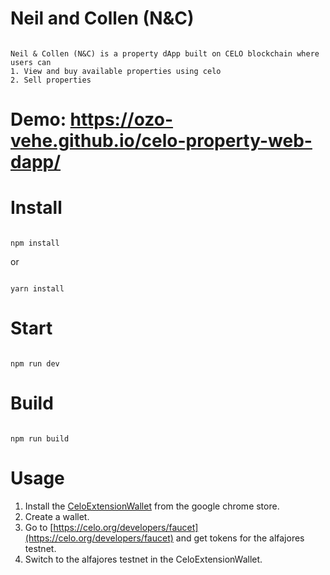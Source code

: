 # Neil and Collen (N&C)
```

Neil & Collen (N&C) is a property dApp built on CELO blockchain where users can 
1. View and buy available properties using celo
2. Sell properties
```

# Demo: https://ozo-vehe.github.io/celo-property-web-dapp/


# Install

```

npm install

```

or 

```

yarn install

```

# Start

```

npm run dev

```

# Build

```

npm run build

```
# Usage
1. Install the [CeloExtensionWallet](https://chrome.google.com/webstore/detail/celoextensionwallet/kkilomkmpmkbdnfelcpgckmpcaemjcdh?hl=en) from the google chrome store.
2. Create a wallet.
3. Go to [https://celo.org/developers/faucet](https://celo.org/developers/faucet) and get tokens for the alfajores testnet.
4. Switch to the alfajores testnet in the CeloExtensionWallet.

